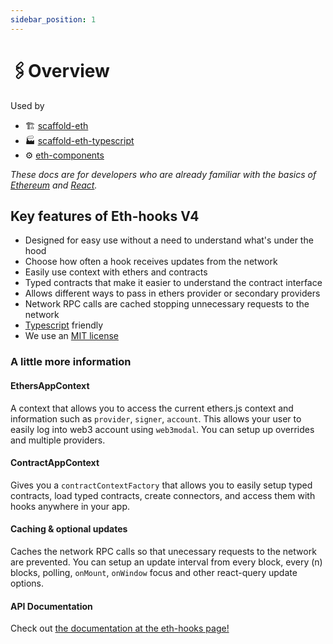```yaml
---
sidebar_position: 1
---
```

# 🖇Overview

Used by

- 🏗 [scaffold-eth](https://github.com/scaffold-eth/scaffold-eth)
- 🏭 [scaffold-eth-typescript](https://github.com/scaffold-eth/scaffold-eth-typescript)
- ⚙ [eth-components](https://github.com/scaffold-eth/eth-components)

_These docs are for developers who are already familiar with the basics of [Ethereum](https://ethereum.org/en/) and [React](https://reactjs.org/)._

## Key features of Eth-hooks V4

- Designed for easy use without a need to understand what's under the hood
- Choose how often a hook receives updates from the network
- Easily use context with ethers and contracts
- Typed contracts that make it easier to understand the contract interface
- Allows different ways to pass in ethers provider or secondary providers
- Network RPC calls are cached stopping unnecessary requests to the network
- [Typescript](https://www.typescriptlang.org/) friendly
- We use an [MIT license](https://en.wikipedia.org/wiki/MIT_License)

### A little more information

#### EthersAppContext

A context that allows you to access the current ethers.js context and information such as `provider`, `signer`, `account`. This allows your user to easily log into web3 account using `web3modal`. You can setup up overrides and multiple providers.

#### ContractAppContext

Gives you a `contractContextFactory` that allows you to easily setup typed contracts, load typed contracts, create connectors, and access them with hooks anywhere in your app.

#### Caching & optional updates

Caches the network RPC calls so that unecessary requests to the network are prevented. You can setup an update interval from every block, every (n) blocks, polling, `onMount`, `onWindow` focus and other react-query update options.

#### API Documentation

Check out [the documentation at the eth-hooks page!](https://scaffold-eth.github.io/eth-hooks/)
